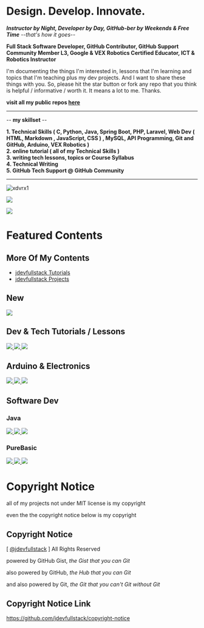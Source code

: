 # Design. Develop. Innovate.
***Instructor by Night, Developer by Day, GitHub-ber by Weekends & Free Time*** --*that's how it goes*-- 

**Full Stack Software Developer, GitHub Contributor, GitHub Support Community Member L3, Google & VEX Robotics Certified Educator, ICT & Robotics Instructor** 

I'm documenting the things I'm interested in,
lessons that I'm learning and topics that I'm teaching
plus my dev projects.
And I want to share these things with you.
So, please hit the star button or fork any repo 
that you think is helpful / informative / 
worth it. It means a lot to me. Thanks.

**visit all my public repos [here](https://github.com/jdevfullstack?tab=repositories&q=&type=source&language=&sort=name)**

***

-- **my skillset** --

**1. Technical Skills ( C, Python, Java, Spring Boot, PHP, Laravel, Web Dev ( HTML, Markdown , JavaScript, CSS ) , MySQL, API Programming, Git and GitHub, Arduino, VEX Robotics )**          
**2. online tutorial ( all of my Technical Skills )**         
**3. writing tech lessons, topics or Course Syllabus**          
**4. Technical Writing**    
**5. GitHub Tech Support @ GitHub Community**   

***

<p align="left"> 
  <img src="https://komarev.com/ghpvc/?username=xdvrx1&label=PROFILE+VIEWS" alt="xdvrx1" /> 
</p>

<p align="left">	  
 <a href="https://xdvrx1.github.io/"><img src="https://hits.seeyoufarm.com/api/count/incr/badge.svg?url=https%3A%2F%2Fxdvrx1.github.io&count_bg=%2379C83D&title_bg=%23555555&icon=&icon_color=%23E7E7E7&title=HOME+PAGE+VIEWS&edge_flat=false"/></a>
</p>	

<p align="left"> <img src="https://github-readme-stats.vercel.app/api?username=jdevfullstack&theme=tokyonight&show_icons=true&hide_border=true&count_private=true&include_all_commits=true" /> </p>

# Featured Contents

## More Of My Contents

- [jdevfullstack Tutorials](https://github.com/jdevfullstack-tutorials)
- [jdevfullstack Projects](https://github.com/jdevfullstack-projects)


## New

<a href="https://github.com/jdevfullstack/git-merge-resolve">
  <img src="https://github-readme-stats.vercel.app/api/pin/?username=jdevfullstack&repo=git-merge-resolve&theme=tokyonight&description_lines_count=2" />
</a>

## Dev & Tech Tutorials / Lessons

<a href="https://github.com/jdevfullstack/programming-core-concepts">
  <img src="https://github-readme-stats.vercel.app/api/pin/?username=jdevfullstack&repo=programming-core-concepts&theme=tokyonight&description_lines_count=2" />
</a>
<a href="https://github.com/jdevfullstack/github-pages-tutorial">
  <img src="https://github-readme-stats.vercel.app/api/pin/?username=jdevfullstack&repo=github-pages-tutorial&theme=tokyonight&description_lines_count=2" />
</a>

<a href="https://github.com/jdevfullstack/hacking-the-github-stats">
  <img src="https://github-readme-stats.vercel.app/api/pin/?username=jdevfullstack&repo=hacking-the-github-stats&theme=tokyonight&description_lines_count=2" />
</a>

## Arduino & Electronics

<a href="https://github.com/jdevfullstack/basic-electronics">
  <img src="https://github-readme-stats.vercel.app/api/pin/?username=jdevfullstack&repo=basic-electronics&theme=tokyonight&description_lines_count=2" />
</a>
<a href="https://github.com/jdevfullstack-tutorials/blinking-led-arduino">
  <img src="https://github-readme-stats.vercel.app/api/pin/?username=jdevfullstack-tutorials&repo=blinking-led-arduino&theme=tokyonight&description_lines_count=2" />
</a>

<a href="https://github.com/jdevfullstack-tutorials/single-display-arduino-project">
  <img src="https://github-readme-stats.vercel.app/api/pin/?username=jdevfullstack-tutorials&repo=single-display-arduino-project&theme=tokyonight&description_lines_count=3" />
</a>

## Software Dev
### Java

<a href="https://github.com/jdevfullstack/java">
  <img src="https://github-readme-stats.vercel.app/api/pin/?username=jdevfullstack&repo=java&theme=tokyonight&description_lines_count=2" />
</a>
<a href="https://github.com/jdevfullstack/lightweight-web-server">
  <img src="https://github-readme-stats.vercel.app/api/pin/?username=jdevfullstack&repo=lightweight-web-server&theme=tokyonight&description_lines_count=2" />
</a>

<a href="https://github.com/xkcph2017/FlappyBird">
  <img src="https://github-readme-stats.vercel.app/api/pin/?username=xkcph2017&repo=FlappyBird&theme=tokyonight&description_lines_count=2" />
</a>

### PureBasic

<a href="https://github.com/jdevfullstack/PureBasic-2D-Game">
  <img src="https://github-readme-stats.vercel.app/api/pin/?username=jdevfullstack&repo=PureBasic-2D-Game&theme=tokyonight&description_lines_count=2" />
</a>
<a href="https://github.com/jdevfullstack/PureBasic-FileExplorer">
  <img src="https://github-readme-stats.vercel.app/api/pin/?username=jdevfullstack&repo=PureBasic-FileExplorer&theme=tokyonight&description_lines_count=2" />
</a>

<a href="https://github.com/jdevfullstack/PureBasic-Scrabble">
  <img src="https://github-readme-stats.vercel.app/api/pin/?username=jdevfullstack&repo=PureBasic-Scrabble&theme=tokyonight&description_lines_count=2" />
</a>

# Copyright Notice

all of my projects not under MIT license is my
copyright

even the the copyright notice below is my copyright

## Copyright Notice

[ [@jdevfullstack](https://github.com/jdevfullstack) ] All Rights Reserved 

powered by GitHub Gist, *the Gist that you can Git*

also powered by GitHub, *the Hub that you can Git*

and also powered by Git, *the Git that you can't Git without Git*

## Copyright Notice Link

https://github.com/jdevfullstack/copyright-notice
